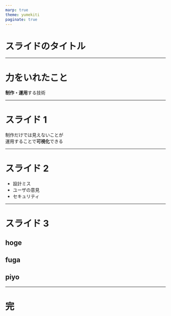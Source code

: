 ```yaml
---
marp: true
theme: yumekiti
paginate: true
---
```


<!--
_class: headline
-->

# スライドのタイトル


---

<!--
_class: general
-->

# 力をいれたこと

**制作・運用**する技術

---

<!--
_class: general
_header: "Qiita"
_footer: "スライドasddddddddddddddddddddddddddddddddddddddddddddddddddddddd"
-->

# スライド 1

制作だけでは見えないことが<br>運用することで**可視化**できる

---

<!--
_class: general
_header: "Qiita"
_footer: "スライド"
-->

# スライド 2

- 設計ミス
- ユーザの意見
- セキュリティ

---

<!--
_class: general
_header: "Qiita"
_footer: "スライド"
-->

# スライド 3

## hoge
## fuga
## piyo

---

<!--
_class: general
-->

# 完